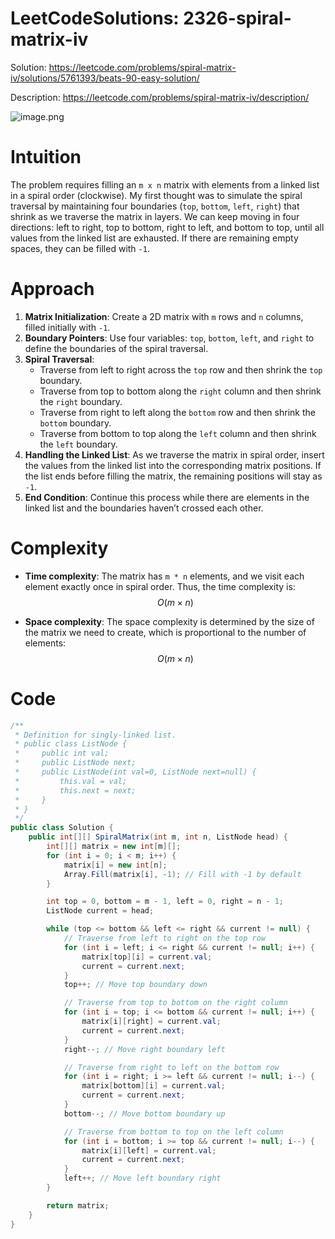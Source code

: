 # LeetCodeSolutions: 2326-spiral-matrix-iv


Solution: https://leetcode.com/problems/spiral-matrix-iv/solutions/5761393/beats-90-easy-solution/

Description: https://leetcode.com/problems/spiral-matrix-iv/description/

![image.png](https://assets.leetcode.com/users/images/5e26d58d-7127-477d-9536-1440f1af0174_1725896829.0218847.png)

# Intuition
The problem requires filling an `m x n` matrix with elements from a linked list in a spiral order (clockwise). My first thought was to simulate the spiral traversal by maintaining four boundaries (`top`, `bottom`, `left`, `right`) that shrink as we traverse the matrix in layers. We can keep moving in four directions: left to right, top to bottom, right to left, and bottom to top, until all values from the linked list are exhausted. If there are remaining empty spaces, they can be filled with `-1`.

# Approach
1. **Matrix Initialization**: Create a 2D matrix with `m` rows and `n` columns, filled initially with `-1`.
2. **Boundary Pointers**: Use four variables: `top`, `bottom`, `left`, and `right` to define the boundaries of the spiral traversal.
3. **Spiral Traversal**:
    - Traverse from left to right across the `top` row and then shrink the `top` boundary.
    - Traverse from top to bottom along the `right` column and then shrink the `right` boundary.
    - Traverse from right to left along the `bottom` row and then shrink the `bottom` boundary.
    - Traverse from bottom to top along the `left` column and then shrink the `left` boundary.
4. **Handling the Linked List**: As we traverse the matrix in spiral order, insert the values from the linked list into the corresponding matrix positions. If the list ends before filling the matrix, the remaining positions will stay as `-1`.
5. **End Condition**: Continue this process while there are elements in the linked list and the boundaries haven’t crossed each other.

# Complexity
- **Time complexity**:
  The matrix has `m * n` elements, and we visit each element exactly once in spiral order. Thus, the time complexity is:
  $$O(m \times n)$$

- **Space complexity**:
  The space complexity is determined by the size of the matrix we need to create, which is proportional to the number of elements:
  $$O(m \times n)$$


# Code
```csharp []
/**
 * Definition for singly-linked list.
 * public class ListNode {
 *     public int val;
 *     public ListNode next;
 *     public ListNode(int val=0, ListNode next=null) {
 *         this.val = val;
 *         this.next = next;
 *     }
 * }
 */
public class Solution {
    public int[][] SpiralMatrix(int m, int n, ListNode head) {
        int[][] matrix = new int[m][];
        for (int i = 0; i < m; i++) {
            matrix[i] = new int[n];
            Array.Fill(matrix[i], -1); // Fill with -1 by default
        }

        int top = 0, bottom = m - 1, left = 0, right = n - 1;
        ListNode current = head;

        while (top <= bottom && left <= right && current != null) {
            // Traverse from left to right on the top row
            for (int i = left; i <= right && current != null; i++) {
                matrix[top][i] = current.val;
                current = current.next;
            }
            top++; // Move top boundary down

            // Traverse from top to bottom on the right column
            for (int i = top; i <= bottom && current != null; i++) {
                matrix[i][right] = current.val;
                current = current.next;
            }
            right--; // Move right boundary left

            // Traverse from right to left on the bottom row
            for (int i = right; i >= left && current != null; i--) {
                matrix[bottom][i] = current.val;
                current = current.next;
            }
            bottom--; // Move bottom boundary up

            // Traverse from bottom to top on the left column
            for (int i = bottom; i >= top && current != null; i--) {
                matrix[i][left] = current.val;
                current = current.next;
            }
            left++; // Move left boundary right
        }

        return matrix;
    }
}
```
